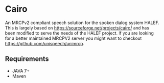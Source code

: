 # Cairo

An MRCPv2 compliant speech solution for the spoken dialog system HALEF. This is largely based on https://sourceforge.net/projects/cairo/ and has been modified to serve the needs of the HALEF project. If you are looking for a better maintained MRCPV2 server you might want to checkout https://github.com/unispeech/unimrcp.

## Requirements

- JAVA 7+
- Maven
